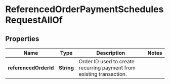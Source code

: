 

# ReferencedOrderPaymentSchedulesRequestAllOf

## Properties

Name | Type | Description | Notes
------------ | ------------- | ------------- | -------------
**referencedOrderId** | **String** | Order ID used to create recurring payment from existing transaction. | 



